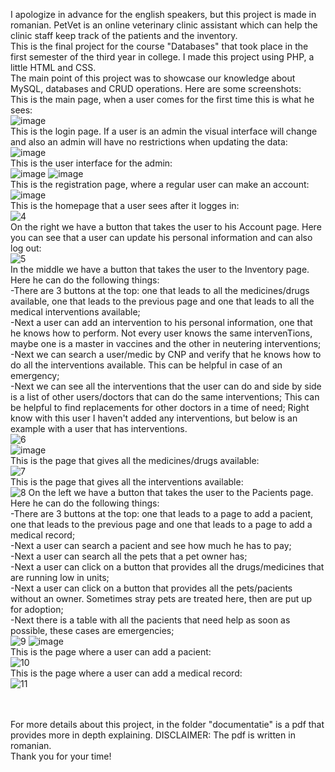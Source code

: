 I apologize in advance for the english speakers, but this project is made in romanian. PetVet is an online veterinary clinic assistant which can help the clinic staff keep track of the patients and the inventory. <br>
This is the final project for the course "Databases" that took place in the first semester of the third year in college. I made this project using PHP, a little HTML and CSS. <br>
The main point of this project was to showcase our knowledge about MySQL, databases and CRUD operations. 
Here are some screenshots: <br>
This is the main page, when a user comes for the first time this is what he sees:<br>
![image](https://user-images.githubusercontent.com/64609288/92406029-a9aad400-f13f-11ea-81bf-9d70802d6f91.png)<br>
This is the login page. If a user is an admin the visual interface will change and also an admin will have no restrictions when updating the data:<br>
![image](https://user-images.githubusercontent.com/64609288/92406038-afa0b500-f13f-11ea-99bb-f80b7aee554b.png)<br>
This is the user interface for the admin: <br>
![image](https://user-images.githubusercontent.com/64609288/92406045-b6c7c300-f13f-11ea-958d-b1de77162094.png)
![image](https://user-images.githubusercontent.com/64609288/92406054-baf3e080-f13f-11ea-8602-1e6357798390.png)<br>
This is the registration page, where a regular user can make an account: <br>
![image](https://user-images.githubusercontent.com/64609288/92406102-d3fc9180-f13f-11ea-934b-be548dcdcf74.png) <br>
This is the homepage that a user sees after it logges in:<br>
![4](https://user-images.githubusercontent.com/64609288/92406901-e11a8000-f141-11ea-9af2-ce5a21b1fa55.png)<br>
On the right we have a button that takes the user to his Account page. Here you can see that a user can update his personal information and can also log out:<br>
![5](https://user-images.githubusercontent.com/64609288/92407331-f17f2a80-f142-11ea-8106-f6cd2db08d7f.png)<br>
In the middle we have a button that takes the user to the Inventory page. Here he can do the following things:<br>
-There are 3 buttons at the top: one that leads to all the medicines/drugs available, one that leads to the previous page and one that leads to all the medical interventions available;<br>
-Next a user can add an intervention to his personal information, one that he knows how to perform. Not every user knows the same intervenTions, maybe one is a master in vaccines and the other in neutering interventions;<br>
-Next we can search a user/medic by CNP and verify that he knows how to do all the interventions available. This can be helpful in case of an emergency;<br>
-Next we can see all the interventions that the user can do and side by side is a list of other users/doctors that can do the same interventions; This can be helpful to find replacements for other doctors in a time of need;
Right know with this user I haven't added any interventions, but below is an example with a user that has interventions. <br>
![6](https://user-images.githubusercontent.com/64609288/92407400-2f7c4e80-f143-11ea-8261-af0d137d0325.png)<br>
![image](https://user-images.githubusercontent.com/64609288/92407813-5d15c780-f144-11ea-9e8a-f0bf575d1664.png)<br>
This is the page that gives all the medicines/drugs available: <br>
![7](https://user-images.githubusercontent.com/64609288/92410039-7110f780-f14b-11ea-8e19-29785aa1f664.png)<br>
This is the page that gives all the interventions available: <br>
![8](https://user-images.githubusercontent.com/64609288/92410064-87b74e80-f14b-11ea-82fa-ec790c71d455.png)
On the left we have a button that takes the user to the Pacients page. Here he can do the following things:<br>
-There are 3 buttons at the top: one that leads to a page to add a pacient, one that leads to the previous page and one that leads to a page to add a medical record;<br>
-Next a user can search a pacient and see how much he has to pay;<br>
-Next a user can search all the pets that a pet owner has;<br>
-Next a user can click on a button that provides all the drugs/medicines that are running low in units;<br>
-Next a user can click on a button that provides all the pets/pacients without an owner. Sometimes stray pets are treated here, then are put up for adoption;<br>
-Next there is a table with all the pacients that need help as soon as possible, these cases are emergencies;<br>
![9](https://user-images.githubusercontent.com/64609288/92410353-7e7ab180-f14c-11ea-956e-5d21b50c5998.png)
![image](https://user-images.githubusercontent.com/64609288/92410390-98b48f80-f14c-11ea-978d-72265512c603.png)<br>
This is the page where a user can add a pacient: <br>
![10](https://user-images.githubusercontent.com/64609288/92410477-dca79480-f14c-11ea-89f8-c99b20216a19.png)<br>
This is the page where a user can add a medical record: <br>
![11](https://user-images.githubusercontent.com/64609288/92410497-f1842800-f14c-11ea-96e8-0ecc56fed68d.png)<br>

<br>
<br>
For more details about this project, in the folder "documentatie" is a pdf that provides more in depth explaining. DISCLAIMER: The pdf is written in romanian.<br>
Thank you for your time!


